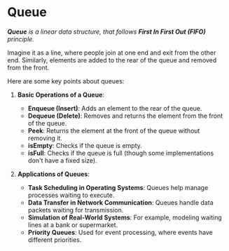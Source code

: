 # Queue

_**Queue** is a linear data structure, that follows **First In First Out (FIFO)** principle._

Imagine it as a line, where people join at one end and exit from the other end. Similarly, elements are added to the rear of the queue and removed from the front.

Here are some key points about queues:
1. **Basic Operations of a Queue**:
    - **Enqueue (Insert)**: Adds an element to the rear of the queue.
    - **Dequeue (Delete)**: Removes and returns the element from the front of the queue.
    - **Peek**: Returns the element at the front of the queue without removing it.
    - **isEmpty**: Checks if the queue is empty.
    - **isFull**: Checks if the queue is full (though some implementations don't have a fixed size).
  
2. **Applications of Queues**:
    - **Task Scheduling in Operating Systems**: Queues help manage processes waiting to execute.
    - **Data Transfer in Network Communication**: Queues handle data packets waiting for transmission.
    - **Simulation of Real-World Systems**: For example, modeling waiting lines at a bank or supermarket.
    - **Priority Queues**: Used for event processing, where events have different priorities.
